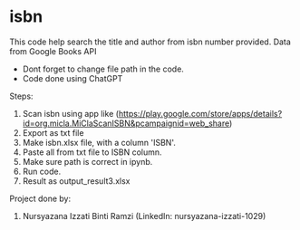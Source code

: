 # isbn
This code help search the title and author from isbn number provided. Data from Google Books API

- Dont forget to change file path in the code.
- Code done using ChatGPT

Steps:
1. Scan isbn using app like (https://play.google.com/store/apps/details?id=org.micla.MiClaScanISBN&pcampaignid=web_share)
2. Export as txt file
3. Make isbn.xlsx file, with a column 'ISBN'.
4. Paste all from txt file to ISBN column.
5. Make sure path is correct in ipynb.
6. Run code.
7. Result as output_result3.xlsx




Project done by:
1. Nursyazana Izzati Binti Ramzi (LinkedIn: nursyazana-izzati-1029)
